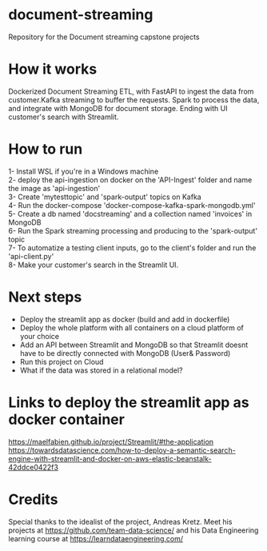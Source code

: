 # document-streaming
Repository for the Document streaming capstone projects

# How it works
Dockerized Document Streaming ETL, with FastAPI to ingest the data from customer.Kafka streaming to buffer the requests. Spark to process the data, and integrate with MongoDB for document storage. Ending with UI customer's search with Streamlit.

# How to run
1- Install WSL if you're in a Windows machine  
2- deploy the api-ingestion on docker on the 'API-Ingest' folder and name the image as 'api-ingestion'  
3- Create 'mytesttopic' and 'spark-output' topics on Kafka  
4- Run the docker-compose 'docker-compose-kafka-spark-mongodb.yml'  
5- Create a db named 'docstreaming' and a collection named 'invoices' in MongoDB  
6- Run the Spark streaming processing and producing to the 'spark-output' topic  
7- To automatize a testing client inputs, go to the client's folder and run the 'api-client.py'  
8- Make your customer's search in the Streamlit UI. 

# Next steps
- Deploy the streamlit app as docker (build and add in dockerfile)
- Deploy the whole platform with all containers on a cloud platform of your choice
- Add an API between Streamlit and MongoDB so that Streamlit doesnt have to be directly connected with MongoDB (User& Password)
- Run this project on Cloud
- What if the data was stored in a relational model?

# Links to deploy the streamlit app as docker container
https://maelfabien.github.io/project/Streamlit/#the-application  
https://towardsdatascience.com/how-to-deploy-a-semantic-search-engine-with-streamlit-and-docker-on-aws-elastic-beanstalk-42ddce0422f3

# Credits
Special thanks to the idealist of the project, Andreas Kretz. Meet his projects at https://github.com/team-data-science/ and his Data Engineering learning course at https://learndataengineering.com/
